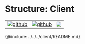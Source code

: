 # Structure: Client

| | | |
|-|-|-|
[![github](https://img.shields.io/badge/github-source-blue.svg)](https://github.com/iotaledger/stronghold.rs/tree/dev/client) | [![github](https://img.shields.io/badge/rust-docs-green.svg)](https://docs.rs/iota_stronghold)| [![](https://img.shields.io/crates/v/iota_stronghold.svg)](https://crates.io/crates/iota_stronghold)

{@include: ../../../client/README.md}
